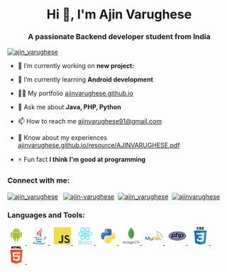 <h1 align="center">Hi 👋, I'm Ajin Varughese</h1>
<h3 align="center">A passionate Backend developer student from India</h3>

<p align="left"> <a href="https://twitter.com/ajin_varughese" target="blank"><img src="https://img.shields.io/twitter/follow/ajin_varughese?logo=twitter&style=for-the-badge" alt="ajin_varughese" /></a> </p>


- 🔭 I’m currently working on **new project:**

- 🌱 I’m currently learning **Android development**

- 👨‍💻 My portfolio [ajinvarughese.github.io](https://ajinvarughese.github.io)

- 💬 Ask me about **Java, PHP, Python**

- 📫 How to reach me <a href='mailto:ajinvarughese91@gmail.com'>ajinvarughese91@gmail.com</a>

- 📄 Know about my experiences [ajinvarughese.github.io/resource/AJINVARUGHESE.pdf](https://ajinvarughese.github.io/resource/AJINVARUGHESE.pdf)

- ⚡ Fun fact **I think I'm good at programming**

<h3 align="left">Connect with me:</h3>
<p class='aw' align="left">
<a href="https://twitter.com/ajin_varughese" target="blank"><img align="center" src="https://raw.githubusercontent.com/rahuldkjain/github-profile-readme-generator/master/src/images/icons/Social/twitter.svg" alt="ajin_varughese" height="30" width="40" /></a> &nbsp;
<a href="https://linkedin.com/in/ajin-varughese-1124a224b" target="blank"><img align="center" src="https://raw.githubusercontent.com/rahuldkjain/github-profile-readme-generator/master/src/images/icons/Social/linked-in-alt.svg" alt="ajin-varughese" height="30" width="40" /></a>&nbsp;
<a href="https://instagram.com/ajin_varughese" target="blank"><img align="center" src="https://raw.githubusercontent.com/rahuldkjain/github-profile-readme-generator/master/src/images/icons/Social/instagram.svg" alt="ajin_varughese" height="30" width="40" /></a>&nbsp;
<a href="https://discord.gg/ajinvarughese" target="blank"><img align="center" src="https://raw.githubusercontent.com/rahuldkjain/github-profile-readme-generator/master/src/images/icons/Social/discord.svg" alt="ajinvarughese" height="30" width="40" /></a>&nbsp;
</p>

<h3 align="left">Languages and Tools:</h3>
<p align="left"> 
    <a href="https://developer.android.com" target="_blank" rel="noreferrer"> <img src="https://raw.githubusercontent.com/devicons/devicon/master/icons/android/android-original-wordmark.svg" alt="android" width="40" height="40"/> </a>&nbsp;
     <a href="https://www.java.com" target="_blank" rel="noreferrer"> <img src="https://raw.githubusercontent.com/devicons/devicon/master/icons/java/java-original.svg" alt="java" width="40" height="40"/> </a>&nbsp;
    <a href="https://developer.mozilla.org/en-US/docs/Web/JavaScript" target="_blank" rel="noreferrer"> <img src="https://raw.githubusercontent.com/devicons/devicon/master/icons/javascript/javascript-original.svg" alt="javascript" width="40" height="40"/> </a>&nbsp;
    <a href="https://reactjs.org/" target="_blank" rel="noreferrer"> <img src="https://raw.githubusercontent.com/devicons/devicon/master/icons/react/react-original-wordmark.svg" alt="react" width="40" height="40"/> </a>&nbsp;
    <a href="https://www.python.org" target="_blank" rel="noreferrer"> <img src="https://raw.githubusercontent.com/devicons/devicon/master/icons/python/python-original.svg" alt="python" width="40" height="40"/> </a>&nbsp;  
    <a href="https://www.mongodb.com/" target="_blank" rel="noreferrer"> <img src="https://raw.githubusercontent.com/devicons/devicon/master/icons/mongodb/mongodb-original-wordmark.svg" alt="mongodb" width="40" height="40"/> </a>&nbsp;
    <a href="https://www.mysql.com/" target="_blank" rel="noreferrer"> <img src="https://raw.githubusercontent.com/devicons/devicon/master/icons/mysql/mysql-original-wordmark.svg" alt="mysql" width="40" height="40"/> </a>&nbsp;
<a href="https://www.php.net" target="_blank" rel="noreferrer"> <img src="https://raw.githubusercontent.com/devicons/devicon/master/icons/php/php-original.svg" alt="php" width="40" height="40"/> </a>&nbsp;
<a href="https://www.w3schools.com/css/" target="_blank" rel="noreferrer"> <img src="https://raw.githubusercontent.com/devicons/devicon/master/icons/css3/css3-original-wordmark.svg" alt="css3" width="40" height="40"/> </a>&nbsp; 
    <a href="https://www.w3.org/html/" target="_blank" rel="noreferrer"> <img src="https://raw.githubusercontent.com/devicons/devicon/master/icons/html5/html5-original-wordmark.svg" alt="html5" width="40" height="40"/> </a>&nbsp;
</p>
